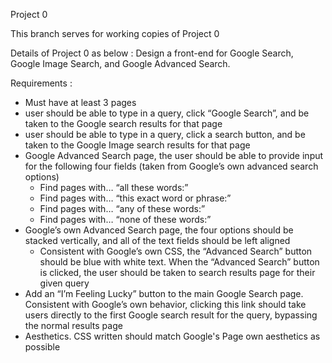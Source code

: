 Project 0

This branch serves for working copies of Project 0

Details of Project 0 as below :
Design a front-end for Google Search, Google Image Search, and Google Advanced Search.

Requirements :
- Must have at least 3 pages
- user should be able to type in a query, click “Google Search”, and be taken to the Google search results for that page
- user should be able to type in a query, click a search button, and be taken to the Google Image search results for that page
- Google Advanced Search page, the user should be able to provide input for the following four fields (taken from Google’s own advanced search options)
    - Find pages with… “all these words:”
    - Find pages with… “this exact word or phrase:”
    - Find pages with… “any of these words:”
    - Find pages with… “none of these words:”
- Google’s own Advanced Search page, the four options should be stacked vertically, and all of the text fields should be left aligned
    - Consistent with Google’s own CSS, the “Advanced Search” button should be blue with white text. When the “Advanced Search” button is clicked, the user should be taken to search results page for their given query
- Add an “I’m Feeling Lucky” button to the main Google Search page. Consistent with Google’s own behavior, clicking this link should take users directly to the first Google search result for the query, bypassing the normal results page
- Aesthetics. CSS written should match Google's Page own aesthetics as possible
